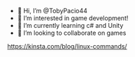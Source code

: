 - 👋 Hi, I’m @TobyPacio44
- 👀 I’m interested in game development!
- 🌱 I’m currently learning c# and Unity
- 💞️ I’m looking to collaborate on games

https://kinsta.com/blog/linux-commands/

<!---
TobyPacio44/TobyPacio44 is a ✨ special ✨ repository because its `README.md` (this file) appears on your GitHub profile.
You can click the Preview link to take a look at your changes.
--->
